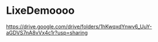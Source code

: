 # LixeDemoooo

https://drive.google.com/drive/folders/1hKwqxdYnwv6_UuY-aGDVS7nA8vVx4c1r?usp=sharing
